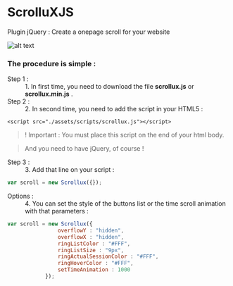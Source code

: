 # ScrolluXJS
Plugin jQuery : Create a onepage scroll for your website

![alt text](https://www.noelshack.com/2017-39-6-1506802887-capture-d-ecran-2017-09-30-a-22-17-59.png "example")

### The procedure is simple :

<dl>
  <dt>Step 1 :</dt>
  <dd>1. In first time, you need to download the file <b>scrollux.js</b> or <b>scrollux.min.js</b> .</dd>
  <dt>Step 2 :</dt>
  <dd>2. In second time, you need to add the script in your HTML5 :</dd>
</dl>

 `<script src="./assets/scripts/scrollux.js"></script>`
 
 > ! Important : You must place this script on the end of your html body.
 
 > And you need to have jQuery, of course !
 
 <dl>
  <dt>Step 3 :</dt>
  <dd>3. Add that line on your script :</dd>
</dl>

```javascript
var scroll = new Scrollux({});
```
 
 <dl>
  <dt>Options :</dt>
  <dd>4. You can set the style of the buttons list or the time scroll animation with that parameters :</dd>
</dl>

```javascript
var scroll = new Scrollux({
                overflowY : "hidden",
                overflowX : "hidden",
                ringListColor : "#FFF",
                ringListSize : "9px", 
                ringActualSessionColor : "#FFF",
                ringHoverColor : "#FFF",
                setTimeAnimation : 1000 
            });
```
